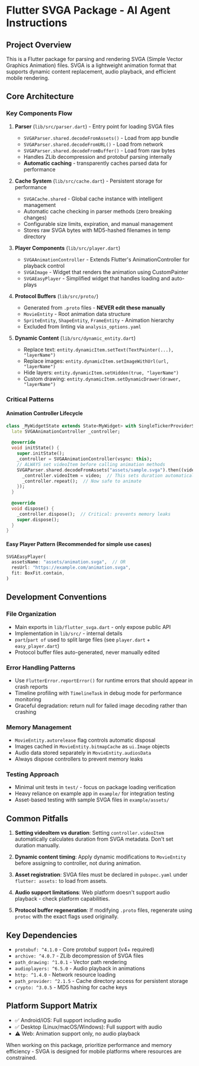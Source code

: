 # Flutter SVGA Package - AI Agent Instructions

## Project Overview
This is a Flutter package for parsing and rendering SVGA (Simple Vector Graphics Animation) files. SVGA is a lightweight animation format that supports dynamic content replacement, audio playback, and efficient mobile rendering.

## Core Architecture

### Key Components Flow
1. **Parser** (`lib/src/parser.dart`) - Entry point for loading SVGA files
   - `SVGAParser.shared.decodeFromAssets()` - Load from app bundle
   - `SVGAParser.shared.decodeFromURL()` - Load from network  
   - `SVGAParser.shared.decodeFromBuffer()` - Load from raw bytes
   - Handles ZLib decompression and protobuf parsing internally
   - **Automatic caching** - transparently caches parsed data for performance

2. **Cache System** (`lib/src/cache.dart`) - Persistent storage for performance
   - `SVGACache.shared` - Global cache instance with intelligent management
   - Automatic cache checking in parser methods (zero breaking changes)
   - Configurable size limits, expiration, and manual management
   - Stores raw SVGA bytes with MD5-hashed filenames in temp directory

3. **Player Components** (`lib/src/player.dart`)
   - `SVGAAnimationController` - Extends Flutter's AnimationController for playback control
   - `SVGAImage` - Widget that renders the animation using CustomPainter
   - `SVGAEasyPlayer` - Simplified widget that handles loading and auto-plays

4. **Protocol Buffers** (`lib/src/proto/`)
   - Generated from `.proto` files - **NEVER edit these manually**
   - `MovieEntity` - Root animation data structure
   - `SpriteEntity`, `ShapeEntity`, `FrameEntity` - Animation hierarchy
   - Excluded from linting via `analysis_options.yaml`

5. **Dynamic Content** (`lib/src/dynamic_entity.dart`)
   - Replace text: `entity.dynamicItem.setText(TextPainter(...), "layerName")`
   - Replace images: `entity.dynamicItem.setImageWithUrl(url, "layerName")`
   - Hide layers: `entity.dynamicItem.setHidden(true, "layerName")`
   - Custom drawing: `entity.dynamicItem.setDynamicDrawer(drawer, "layerName")`

### Critical Patterns

#### Animation Controller Lifecycle
```dart
class _MyWidgetState extends State<MyWidget> with SingleTickerProviderStateMixin {
  late SVGAAnimationController _controller;
  
  @override
  void initState() {
    super.initState();
    _controller = SVGAAnimationController(vsync: this);
    // ALWAYS set videoItem before calling animation methods
    SVGAParser.shared.decodeFromAssets("assets/sample.svga").then((video) {
      _controller.videoItem = video;  // This sets duration automatically
      _controller.repeat();  // Now safe to animate
    });
  }
  
  @override
  void dispose() {
    _controller.dispose();  // Critical: prevents memory leaks
    super.dispose();
  }
}
```

#### Easy Player Pattern (Recommended for simple use cases)
```dart
SVGAEasyPlayer(
  assetsName: "assets/animation.svga",  // OR
  resUrl: "https://example.com/animation.svga",
  fit: BoxFit.contain,
)
```

## Development Conventions

### File Organization
- Main exports in `lib/flutter_svga.dart` - only expose public API
- Implementation in `lib/src/` - internal details  
- `part`/`part of` used to split large files (see `player.dart` + `easy_player.dart`)
- Protocol buffer files auto-generated, never manually edited

### Error Handling Patterns
- Use `FlutterError.reportError()` for runtime errors that should appear in crash reports
- Timeline profiling with `TimelineTask` in debug mode for performance monitoring
- Graceful degradation: return null for failed image decoding rather than crashing

### Memory Management
- `MovieEntity.autorelease` flag controls automatic disposal
- Images cached in `MovieEntity.bitmapCache` as `ui.Image` objects
- Audio data stored separately in `MovieEntity.audiosData` 
- Always dispose controllers to prevent memory leaks

### Testing Approach
- Minimal unit tests in `test/` - focus on package loading verification
- Heavy reliance on example app in `example/` for integration testing
- Asset-based testing with sample SVGA files in `example/assets/`

## Common Pitfalls

1. **Setting videoItem vs duration**: Setting `controller.videoItem` automatically calculates duration from SVGA metadata. Don't set duration manually.

2. **Dynamic content timing**: Apply dynamic modifications to `MovieEntity` before assigning to controller, not during animation.

3. **Asset registration**: SVGA files must be declared in `pubspec.yaml` under `flutter: assets:` to load from assets.

4. **Audio support limitations**: Web platform doesn't support audio playback - check platform capabilities.

5. **Protocol buffer regeneration**: If modifying `.proto` files, regenerate using `protoc` with the exact flags used originally.

## Key Dependencies
- `protobuf: ^4.1.0` - Core protobuf support (v4+ required)
- `archive: ^4.0.7` - ZLib decompression of SVGA files  
- `path_drawing: ^1.0.1` - Vector path rendering
- `audioplayers: ^6.5.0` - Audio playback in animations
- `http: ^1.4.0` - Network resource loading
- `path_provider: ^2.1.5` - Cache directory access for persistent storage
- `crypto: ^3.0.5` - MD5 hashing for cache keys

## Platform Support Matrix
- ✅ Android/iOS: Full support including audio
- ✅ Desktop (Linux/macOS/Windows): Full support with audio  
- ⚠️  Web: Animation support only, no audio playback

When working on this package, prioritize performance and memory efficiency - SVGA is designed for mobile platforms where resources are constrained.